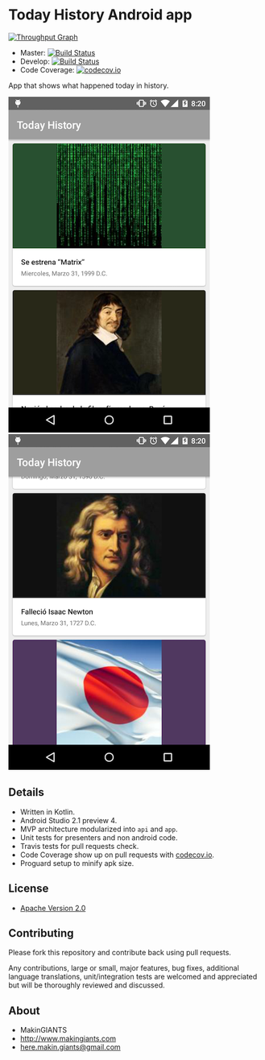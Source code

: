 Today History Android app
=========================

[![Throughput Graph](https://graphs.waffle.io/MakinGiants/todayhistory/throughput.svg)](https://waffle.io/MakinGiants/todayhistory/metrics/throughput)

+ Master: [![Build Status](https://travis-ci.org/MakinGiants/todayhistory.svg?branch=master)](https://travis-ci.org/MakinGiants/todayhistory)
+ Develop: [![Build Status](https://travis-ci.org/MakinGiants/todayhistory.svg?branch=develop)](https://travis-ci.org/MakinGiants/todayhistory)
+ Code Coverage: [![codecov.io](https://codecov.io/github/MakinGiants/todayhistory/coverage.svg?branch=develop)](https://codecov.io/github/MakinGiants/todayhistory?branch=develop)

App that shows what happened today in history.

![sample](img/1.png)
![sample](img/2.png)

## Details
- Written in Kotlin.
- Android Studio 2.1 preview 4.
- MVP architecture modularized into `api` and `app`.
- Unit tests for presenters and non android code.
- Travis tests for pull requests check.
- Code Coverage show up on pull requests with [codecov.io](https://codecov.io).
- Proguard setup to minify apk size.

## License

* [Apache Version 2.0](http://www.apache.org/licenses/LICENSE-2.0.html)

## Contributing

Please fork this repository and contribute back using pull requests.

Any contributions, large or small, major features, bug fixes, additional
language translations, unit/integration tests are welcomed and appreciated
but will be thoroughly reviewed and discussed.

## About

+ MakinGIANTS
+ http://www.makingiants.com
+ here.makin.giants@gmail.com
